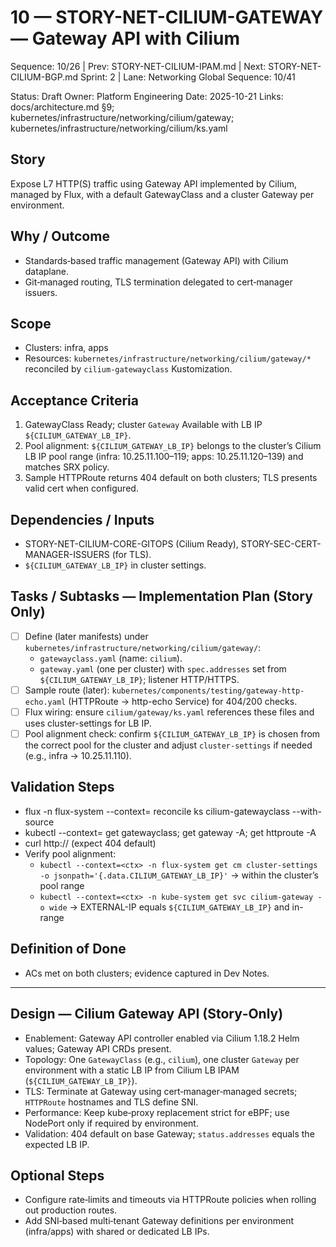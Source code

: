 # 10 — STORY-NET-CILIUM-GATEWAY — Gateway API with Cilium

Sequence: 10/26 | Prev: STORY-NET-CILIUM-IPAM.md | Next: STORY-NET-CILIUM-BGP.md
Sprint: 2 | Lane: Networking
Global Sequence: 10/41

Status: Draft
Owner: Platform Engineering
Date: 2025-10-21
Links: docs/architecture.md §9; kubernetes/infrastructure/networking/cilium/gateway; kubernetes/infrastructure/networking/cilium/ks.yaml

## Story
Expose L7 HTTP(S) traffic using Gateway API implemented by Cilium, managed by Flux, with a default GatewayClass and a cluster Gateway per environment.

## Why / Outcome
- Standards‑based traffic management (Gateway API) with Cilium dataplane.
- Git‑managed routing, TLS termination delegated to cert‑manager issuers.

## Scope
- Clusters: infra, apps
- Resources: `kubernetes/infrastructure/networking/cilium/gateway/*` reconciled by `cilium-gatewayclass` Kustomization.

## Acceptance Criteria
1) GatewayClass Ready; cluster `Gateway` Available with LB IP `${CILIUM_GATEWAY_LB_IP}`.
2) Pool alignment: `${CILIUM_GATEWAY_LB_IP}` belongs to the cluster’s Cilium LB IP pool range (infra: 10.25.11.100–119; apps: 10.25.11.120–139) and matches SRX policy.
3) Sample HTTPRoute returns 404 default on both clusters; TLS presents valid cert when configured.

## Dependencies / Inputs
- STORY-NET-CILIUM-CORE-GITOPS (Cilium Ready), STORY-SEC-CERT-MANAGER-ISSUERS (for TLS).
- `${CILIUM_GATEWAY_LB_IP}` in cluster settings.

## Tasks / Subtasks — Implementation Plan (Story Only)
- [ ] Define (later manifests) under `kubernetes/infrastructure/networking/cilium/gateway/`:
  - `gatewayclass.yaml` (name: `cilium`).
  - `gateway.yaml` (one per cluster) with `spec.addresses` set from `${CILIUM_GATEWAY_LB_IP}`; listener HTTP/HTTPS.
- [ ] Sample route (later): `kubernetes/components/testing/gateway-http-echo.yaml` (HTTPRoute → http-echo Service) for 404/200 checks.
- [ ] Flux wiring: ensure `cilium/gateway/ks.yaml` references these files and uses cluster-settings for LB IP.
- [ ] Pool alignment check: confirm `${CILIUM_GATEWAY_LB_IP}` is chosen from the correct pool for the cluster and adjust `cluster-settings` if needed (e.g., infra → 10.25.11.110).

## Validation Steps
- flux -n flux-system --context=<ctx> reconcile ks cilium-gatewayclass --with-source
- kubectl --context=<ctx> get gatewayclass; get gateway -A; get httproute -A
- curl http://<LB-IP> (expect 404 default)
- Verify pool alignment:
  - `kubectl --context=<ctx> -n flux-system get cm cluster-settings -o jsonpath='{.data.CILIUM_GATEWAY_LB_IP}'` → within the cluster’s pool range
  - `kubectl --context=<ctx> -n kube-system get svc cilium-gateway -o wide` → EXTERNAL-IP equals `${CILIUM_GATEWAY_LB_IP}` and in-range

## Definition of Done
- ACs met on both clusters; evidence captured in Dev Notes.

---

## Design — Cilium Gateway API (Story‑Only)

- Enablement: Gateway API controller enabled via Cilium 1.18.2 Helm values; Gateway API CRDs present.
- Topology: One `GatewayClass` (e.g., `cilium`), one cluster `Gateway` per environment with a static LB IP from Cilium LB IPAM (`${CILIUM_GATEWAY_LB_IP}`).
- TLS: Terminate at Gateway using cert‑manager‑managed secrets; `HTTPRoute` hostnames and TLS define SNI.
- Performance: Keep kube‑proxy replacement strict for eBPF; use NodePort only if required by environment.
- Validation: 404 default on base Gateway; `status.addresses` equals the expected LB IP.

## Optional Steps
- Configure rate‑limits and timeouts via HTTPRoute policies when rolling out production routes.
- Add SNI‑based multi‑tenant Gateway definitions per environment (infra/apps) with shared or dedicated LB IPs.
